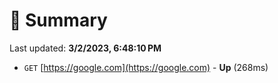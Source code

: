 # 📖 Summary
Last updated: **3/2/2023, 6:48:10 PM**

- `GET` [https://google.com](https://google.com) - **Up** (268ms)
